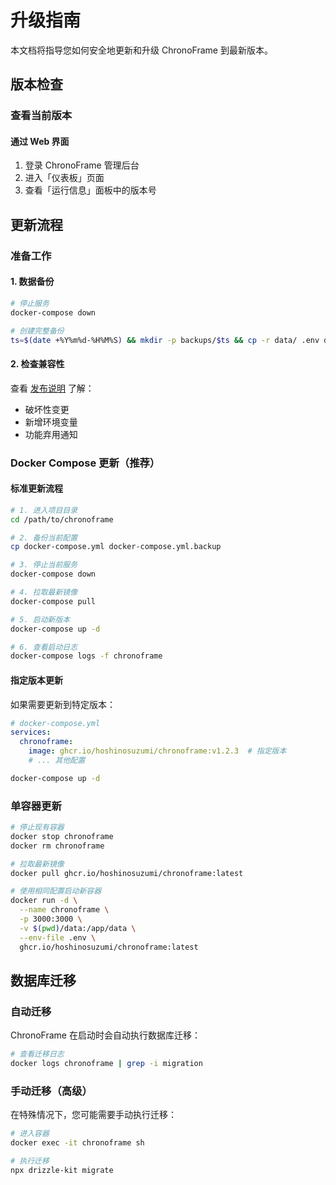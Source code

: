 # 升级指南

本文档将指导您如何安全地更新和升级 ChronoFrame 到最新版本。

## 版本检查

### 查看当前版本

#### 通过 Web 界面
1. 登录 ChronoFrame 管理后台
2. 进入「仪表板」页面
3. 查看「运行信息」面板中的版本号

## 更新流程

### 准备工作

#### 1. 数据备份
```bash
# 停止服务
docker-compose down

# 创建完整备份
ts=$(date +%Y%m%d-%H%M%S) && mkdir -p backups/$ts && cp -r data/ .env docker-compose.yml backups/$ts/
```

#### 2. 检查兼容性
查看 [发布说明](https://github.com/HoshinoSuzumi/chronoframe/releases) 了解：
- 破坏性变更
- 新增环境变量
- 功能弃用通知

### Docker Compose 更新（推荐）

#### 标准更新流程

```bash
# 1. 进入项目目录
cd /path/to/chronoframe

# 2. 备份当前配置
cp docker-compose.yml docker-compose.yml.backup

# 3. 停止当前服务
docker-compose down

# 4. 拉取最新镜像
docker-compose pull

# 5. 启动新版本
docker-compose up -d

# 6. 查看启动日志
docker-compose logs -f chronoframe
```

#### 指定版本更新

如果需要更新到特定版本：

```yaml
# docker-compose.yml
services:
  chronoframe:
    image: ghcr.io/hoshinosuzumi/chronoframe:v1.2.3  # 指定版本
    # ... 其他配置
```

```bash
docker-compose up -d
```

### 单容器更新

```bash
# 停止现有容器
docker stop chronoframe
docker rm chronoframe

# 拉取最新镜像
docker pull ghcr.io/hoshinosuzumi/chronoframe:latest

# 使用相同配置启动新容器
docker run -d \
  --name chronoframe \
  -p 3000:3000 \
  -v $(pwd)/data:/app/data \
  --env-file .env \
  ghcr.io/hoshinosuzumi/chronoframe:latest
```

## 数据库迁移

### 自动迁移

ChronoFrame 在启动时会自动执行数据库迁移：

```bash
# 查看迁移日志
docker logs chronoframe | grep -i migration
```

### 手动迁移（高级）

在特殊情况下，您可能需要手动执行迁移：

```bash
# 进入容器
docker exec -it chronoframe sh

# 执行迁移
npx drizzle-kit migrate
```